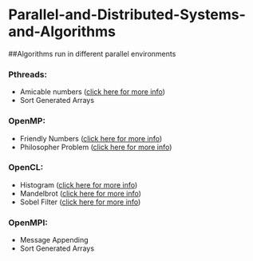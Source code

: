 # Parallel-and-Distributed-Systems-and-Algorithms
##Algorithms run in different parallel environments

### Pthreads:
- Amicable numbers ([click here for more info](https://en.wikipedia.org/wiki/Amicable_numbers))
- Sort Generated Arrays

### OpenMP:
- Friendly Numbers ([click here for more info](https://en.wikipedia.org/wiki/Friendly_number))
- Philosopher Problem ([click here for more info](https://en.wikipedia.org/wiki/Dining_philosophers_problem))

### OpenCL:
- Histogram ([click here for more info](https://en.wikipedia.org/wiki/Image_histogram))
- Mandelbrot ([click here for more info](https://en.wikipedia.org/wiki/Mandelbrot_set))
- Sobel Filter ([click here for more info](https://en.wikipedia.org/wiki/Sobel_operator))

### OpenMPI:
- Message Appending
- Sort Generated Arrays
